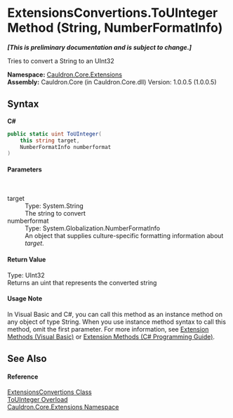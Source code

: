 # ExtensionsConvertions.ToUInteger Method (String, NumberFormatInfo)
 _**\[This is preliminary documentation and is subject to change.\]**_

Tries to convert a String to an UInt32

**Namespace:**&nbsp;<a href="N_Cauldron_Core_Extensions">Cauldron.Core.Extensions</a><br />**Assembly:**&nbsp;Cauldron.Core (in Cauldron.Core.dll) Version: 1.0.0.5 (1.0.0.5)

## Syntax

**C#**<br />
``` C#
public static uint ToUInteger(
	this string target,
	NumberFormatInfo numberformat
)
```


#### Parameters
&nbsp;<dl><dt>target</dt><dd>Type: System.String<br />The string to convert</dd><dt>numberformat</dt><dd>Type: System.Globalization.NumberFormatInfo<br />An object that supplies culture-specific formatting information about *target*.</dd></dl>

#### Return Value
Type: UInt32<br />Returns an uint that represents the converted string

#### Usage Note
In Visual Basic and C#, you can call this method as an instance method on any object of type String. When you use instance method syntax to call this method, omit the first parameter. For more information, see <a href="http://msdn.microsoft.com/en-us/library/bb384936.aspx">Extension Methods (Visual Basic)</a> or <a href="http://msdn.microsoft.com/en-us/library/bb383977.aspx">Extension Methods (C# Programming Guide)</a>.

## See Also


#### Reference
<a href="T_Cauldron_Core_Extensions_ExtensionsConvertions">ExtensionsConvertions Class</a><br /><a href="Overload_Cauldron_Core_Extensions_ExtensionsConvertions_ToUInteger">ToUInteger Overload</a><br /><a href="N_Cauldron_Core_Extensions">Cauldron.Core.Extensions Namespace</a><br />